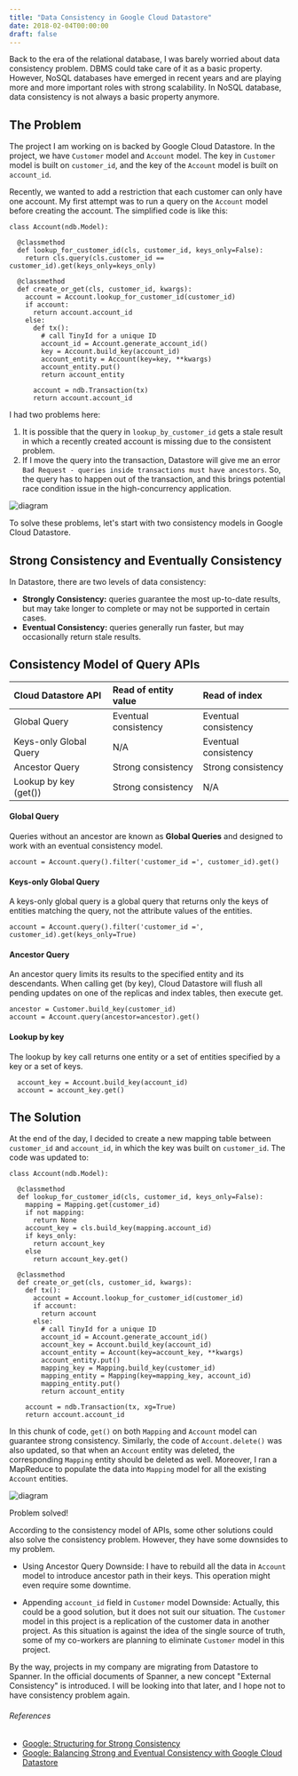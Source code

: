 ```yaml
---
title: "Data Consistency in Google Cloud Datastore"
date: 2018-02-04T00:00:00
draft: false
---
```


Back to the era of the relational database, I was barely worried about data consistency problem. DBMS could take care of it as a basic property. However, NoSQL databases have emerged in recent years and are playing more and more important roles with strong scalability. In NoSQL database, data consistency is not always a basic property anymore.

## The Problem
The project I am working on is backed by Google Cloud Datastore. In the project, we have `Customer` model and `Account` model. The key in `Customer` model is built on `customer_id`, and the key of the `Account` model is built on `account_id`.

Recently, we wanted to add a restriction that each customer can only have one account. My first attempt was to run a query on the `Account` model before creating the account. The simplified code is like this:

```
class Account(ndb.Model):

  @classmethod
  def lookup_for_customer_id(cls, customer_id, keys_only=False):
    return cls.query(cls.customer_id == customer_id).get(keys_only=keys_only)

  @classmethod
  def create_or_get(cls, customer_id, kwargs):
    account = Account.lookup_for_customer_id(customer_id)
    if account:
      return account.account_id
    else:
      def tx():
        # call TinyId for a unique ID
        account_id = Account.generate_account_id() 
        key = Account.build_key(account_id)
        account_entity = Account(key=key, **kwargs)
        account_entity.put()
        return account_entity

      account = ndb.Transaction(tx)
      return account.account_id
```

I had two problems here:

1. It is possible that the query in `lookup_by_customer_id` gets a stale result in which a recently created account is missing due to the consistent problem.
2. If I move the query into the transaction, Datastore will give me an error `Bad Request - queries inside transactions must have ancestors`. So, the query has to happen out of the transaction, and this brings potential race condition issue in the high-concurrency application.

![diagram](https://glucn.files.wordpress.com/2018/02/1.png)

To solve these problems, let's start with two consistency models in Google Cloud Datastore.

## Strong Consistency and Eventually Consistency
In Datastore, there are two levels of data consistency:
* **Strongly Consistency:** queries guarantee the most up-to-date results, but may take longer to complete or may not be supported in certain cases.
* **Eventual Consistency:** queries generally run faster, but may occasionally return stale results.


## Consistency Model of Query APIs
| Cloud Datastore API     | Read of entity value   | Read of index        |
| :---------------------- |:---------------------- | :------------------- |
| Global Query            | Eventual consistency   | Eventual consistency |
| Keys-only Global Query  | N/A                    | Eventual consistency |
| Ancestor Query          | Strong consistency     | Strong consistency   |
| Lookup by key (get())   | Strong consistency     | N/A                  |


#### Global Query
Queries without an ancestor are known as **Global Queries** and designed to work with an eventual consistency model.
```
account = Account.query().filter('customer_id =', customer_id).get()
```

#### Keys-only Global Query
A keys-only global query is a global query that returns only the keys of entities matching the query, not the attribute values of the entities.
```
account = Account.query().filter('customer_id =', customer_id).get(keys_only=True)
```

#### Ancestor Query
An ancestor query limits its results to the specified entity and its descendants. When calling get (by key), Cloud Datastore will flush all pending updates on one of the replicas and index tables, then execute get.
```
ancestor = Customer.build_key(customer_id)
account = Account.query(ancestor=ancestor).get()
```

#### Lookup by key
The lookup by key call returns one entity or a set of entities specified by a key or a set of keys.
```
  account_key = Account.build_key(account_id)
  account = account_key.get()
```

## The Solution
At the end of the day, I decided to create a new mapping table between `customer_id` and `account_id`, in which the key was built on `customer_id`. The code was updated to:

```
class Account(ndb.Model):

  @classmethod
  def lookup_for_customer_id(cls, customer_id, keys_only=False):
    mapping = Mapping.get(customer_id)
    if not mapping:
      return None
    account_key = cls.build_key(mapping.account_id)
    if keys_only:
      return account_key
    else
      return account_key.get()

  @classmethod
  def create_or_get(cls, customer_id, kwargs):
    def tx():
      account = Account.lookup_for_customer_id(customer_id)
      if account:
        return account
      else:
        # call TinyId for a unique ID
        account_id = Account.generate_account_id()
        account_key = Account.build_key(account_id)
        account_entity = Account(key=account_key, **kwargs)
        account_entity.put()
        mapping_key = Mapping.build_key(customer_id)
        mapping_entity = Mapping(key=mapping_key, account_id)
        mapping_entity.put()
        return account_entity

    account = ndb.Transaction(tx, xg=True)
    return account.account_id
```
 

In this chunk of code, `get()` on both `Mapping` and `Account` model can guarantee strong consistency. Similarly, the code of `Account.delete()` was also updated, so that when an `Account` entity was deleted, the corresponding `Mapping` entity should be deleted as well. Moreover, I ran a MapReduce to populate the data into `Mapping` model for all the existing `Account` entities.

![diagram](https://glucn.files.wordpress.com/2018/02/2.png)

Problem solved!

According to the consistency model of APIs, some other solutions could also solve the consistency problem. However, they have some downsides to my problem.

* Using Ancestor Query
Downside: I have to rebuild all the data in `Account` model to introduce ancestor path in their keys. This operation might even require some downtime.

* Appending `account_id` field in `Customer` model
Downside: Actually, this could be a good solution, but it does not suit our situation. The `Customer` model in this project is a replication of the customer data in another project. As this situation is against the idea of the single source of truth, some of my co-workers are planning to eliminate `Customer` model in this project.

By the way, projects in my company are migrating from Datastore to Spanner. In the official documents of Spanner, a new concept "External Consistency" is introduced. I will be looking into that later, and I hope not to have consistency problem again.

###### References
* [Google: Structuring for Strong Consistency](https://cloud.google.com/datastore/docs/concepts/structuring_for_strong_consistency)
* [Google: Balancing Strong and Eventual Consistency with Google Cloud Datastore](https://cloud.google.com/datastore/docs/articles/balancing-strong-and-eventual-consistency-with-google-cloud-datastore/)